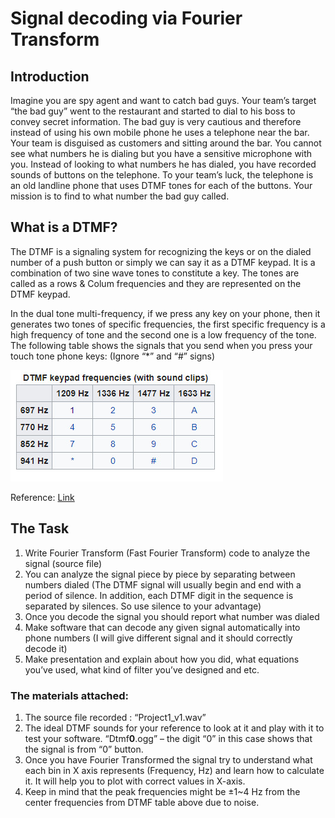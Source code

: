 # Signal decoding via Fourier Transform

## Introduction

Imagine you are spy agent and want to catch bad guys. Your team’s target “the bad guy” went to the restaurant and started to dial to his boss to convey secret information. The bad guy is very cautious and therefore instead of using his own mobile phone he uses a telephone near the bar. Your team is disguised as customers and sitting around the bar. You cannot see what numbers he is dialing but you have a sensitive microphone with you. Instead of looking to what numbers he has dialed, you have recorded sounds of buttons on the telephone. To your team’s luck, the telephone is an old landline phone that uses DTMF tones for each of the buttons. Your mission is to find to what number the bad guy called.

##  What is a DTMF? 

The DTMF is a signaling system for recognizing the keys or on the dialed number of a push button or simply we can say it as a DTMF keypad. It is a combination of two sine wave tones to constitute a key. The tones are called as a rows & Colum frequencies and they are represented on the DTMF keypad.

In the dual tone multi-frequency, if we press any key on your phone, then it generates two tones of specific frequencies, the first specific frequency is a high frequency of tone and the second one is a low frequency of the tone. The following table shows the signals that you send when you press your touch tone phone keys: (Ignore “*” and “#” signs)

![](data/dtmf.jpg)

Reference: [Link](https://en.wikipedia.org/wiki/Dual-tone_multi-frequency_signaling)

## The Task

1. Write Fourier Transform (Fast Fourier Transform) code to analyze the signal (source file)
2. You can analyze the signal piece by piece by separating between numbers dialed (The DTMF signal will usually begin and end with a period of silence. In addition, each DTMF digit in the sequence is separated by silences. So use silence to your advantage)
3. Once you decode the signal you should report what number was dialed  
4. Make software that can decode any given signal automatically into phone numbers (I will give different signal and it should correctly decode it)
5. Make presentation and explain about how you did, what equations you’ve used, what kind of filter you’ve designed and etc.

### The materials attached:

1. The source file recorded : “Project1_v1.wav”
2. The ideal DTMF sounds for your reference to look at it and play with it to test your software. “Dtmf**0**.ogg” – the digit “0” in this case shows that the signal is from “0” button.
3. Once you have Fourier Transformed the signal try to understand what each bin in X axis represents (Frequency, Hz) and learn how to calculate it. It will help you to plot with correct values in X-axis.
4. Keep in mind that the peak frequencies might be ±1~4 Hz from the center frequencies from DTMF table above due to noise.
